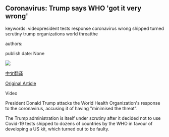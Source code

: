 ## Coronavirus: Trump says WHO 'got it very wrong'

keywords: videopresident tests response coronavirus wrong shipped turned scrutiny trump organizations world threatthe

authors: 

publish date: None

![](https://ichef.bbci.co.uk/news/1024/branded_news/EC87/production/_111715506_p0891qdz.jpg)

[中文翻译](Coronavirus%3A%20Trump%20says%20WHO%20%27got%20it%20very%20wrong%27_zh.md)

[Original Article](https://www.bbc.com/news/world-us-canada-52225228)

Video

President Donald Trump attacks the World Health Organization's response to the coronavirus, accusing it of having "minimised the threat".

The Trump administration is itself under scrutiny after it decided not to use Covid-19 tests shipped to dozens of countries by the WHO in favour of developing a US kit, which turned out to be faulty.